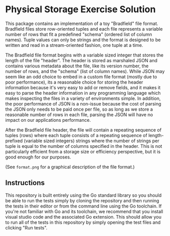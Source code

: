 # Physical Storage Exercise Solution

This package contains an implementation of a toy "Bradfield" file format. Bradfield files store row-oriented tuples and each file represents a variable number of rows that fit a predefined "schema" (ordered list of column names). Tuple values can only be strings and the format is designed to be written and read in a stream-oriented fashion, one tuple at a time.

The Bradfield file format begins with a variable sized integer that stores the length of the file "header". The header is stored as marshaled JSON and contains various metadata about the file, like its version number, the number of rows, and the "schema" (list of column names). While JSON may seem like an odd choice to embed in a custom file format (mostly due to poor performance), its a reasonable choice for storing the header information because it's very easy to add or remove fields, and it makes it easy to parse the header information in any programming language which makes inspecting the files in a variety of environments simple. In addition, the poor performance of JSON is a non-issue because the cost of parsing the JSON only needs to be paid once per file, so as long as we store a reasonable number of rows in each file, parsing the JSON will have no impact on our applications performance.

After the Bradfield file header, the file will contain a repeating sequence of tuples (rows) where each tuple consists of a repeating sequence of length-prefixed (variable sized integers) strings where the number of strings per tuple is equal to the number of columns specified in the header. This is not particularly efficient from a storage size or efficiency perspective, but it is good enough for our purposes.

(See `format.png` for a graphical description of the file format.)

## Instructions

This repository is built entirely using the Go standard library so you should be able to run the tests simply by cloning the repository and then running the tests in their editor or from the command line using the Go toolchain. If you're not familiar with Go and its toolchain, we recommend that you install visual studio code and the associated Go extension. This should allow you to run all of the tests in this repository by simply opening the test files and clicking "Run tests".
